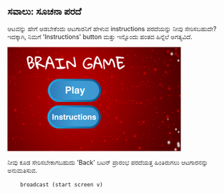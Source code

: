 ## ಸವಾಲು: ಸೂಚನಾ ಪರದೆ

ಆಟವನ್ನು ಹೇಗೆ ಆಡಬೇಕೆಂದು ಆಟಗಾರನಿಗೆ ಹೇಳುವ instructions ಪರದೆಯನ್ನು ನೀವು ಸೇರಿಸಬಹುದೇ? ಇದಕ್ಕಾಗಿ, ನಿಮಗೆ 'Instructions' button ಮತ್ತು ಇನ್ನೊಂದು ಹಂತದ ಹಿನ್ನೆಲೆ ಅಗತ್ಯವಿದೆ.

![screenshot](images/brain-instructions.png)

ನೀವು ಕೂಡ ಸೇರಿಸಬೇಕಾಗಬಹುದು 'Back' ಬಟನ್ ಪ್ರಾರಂಭ ಪರದೆಯತ್ತ ಹಿಂತಿರುಗಲು ಆಟಗಾರನನ್ನು ಅನುಮತಿಸುವ.

```blocks3
    broadcast (start screen v)
```